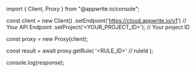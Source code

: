 import { Client, Proxy } from "@appwrite.io/console";

const client = new Client()
    .setEndpoint('https://cloud.appwrite.io/v1') // Your API Endpoint
    .setProject('&lt;YOUR_PROJECT_ID&gt;'); // Your project ID

const proxy = new Proxy(client);

const result = await proxy.getRule(
    '<RULE_ID>' // ruleId
);

console.log(response);
